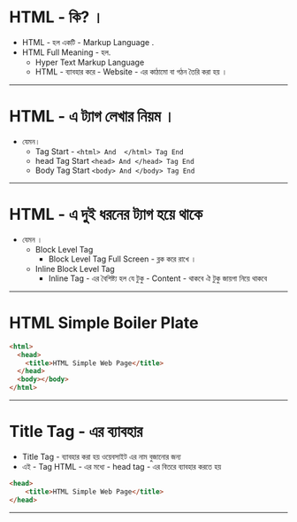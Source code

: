 # HTML - কি? ।

- HTML - হল একটি - Markup Language . 
- HTML Full Meaning - হল. 
	- Hyper Text Markup Language
	- HTML - ব্যাবহার করে - Website - এর কাঠামো বা গঠন তৈরি করা হয় ।
---
# HTML - এ ট্যাগ লেখার নিয়ম ।

-  যেমন।
	-  Tag Start - ``<html> And  </html> Tag End``
	- head Tag Start ``<head> And </head> Tag End``
	- Body Tag Start ``<body> And </body> Tag End``
---
# HTML - এ দুই ধরনের ট্যাগ হয়ে থাকে

- যেমন ।
	- Block Level Tag 
		- Block Level Tag Full Screen - ব্লক করে রাখে ।
	- Inline Block Level Tag 
		- Inline Tag - এর বৈশিষ্ট্য হল যে টুকু - Content - থাকবে ঐ টুকু জায়গা নিয়ে থাকবে 
---
# HTML Simple Boiler Plate

```html
<html>
  <head>
    <title>HTML Simple Web Page</title>
  </head>
  <body></body>
</html>

```
---

# Title Tag - এর ব্যাবহার 

- Title Tag - ব্যাবহার করা হয় ওয়েবসাইট এর নাম বুজানোর জন্য
- এই - Tag HTML - এর মধ্যে - head tag - এর বিতরে ব্যাবহার করতে হয়
```html
<head>
    <title>HTML Simple Web Page</title>
</head>
```
---
